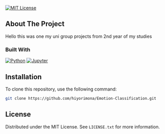 <!-- Improved compatibility of back to top link: See: https://github.com/othneildrew/Best-README-Template/pull/73 -->
<a name="readme-top"></a>
<!--
*** Thanks for checking out the Best-README-Template. If you have a suggestion
*** that would make this better, please fork the repo and create a pull request
*** or simply open an issue with the tag "enhancement".
*** Don't forget to give the project a star!
*** Thanks again! Now go create something AMAZING! :D
-->



<!-- PROJECT SHIELDS -->
<!--
*** I'm using markdown "reference style" links for readability.
*** Reference links are enclosed in brackets [ ] instead of parentheses ( ).
*** See the bottom of this document for the declaration of the reference variables
*** for contributors-url, forks-url, etc. This is an optional, concise syntax you may use.
*** https://www.markdownguide.org/basic-syntax/#reference-style-links
-->

[license-shield]: https://img.shields.io/github/license/hiyorimona/Emotion-Classification.svg?style=for-the-badge
[license-url]: [https://github.com/your-username/your-repo/blob/master/LICENSE.txt](https://github.com/hiyorimona/Emotion-Classification/blob/main/LICENSE.txt)



[![MIT License][license-shield]][license-url]




<!-- ABOUT THE PROJECT -->
## About The Project

Hello this was one my uni group projects from 2nd year of my studies



### Built With

[![Python][Python-shield]][Python-url]
[![Jupyter][Jupyter-shield]][Jupyter-url]



## Installation
To clone this repository, use the following command:

   ```sh
   git clone https://github.com/hiyorimona/Emotion-Classification.git
   ```




<!-- LICENSE -->
## License

Distributed under the MIT License. See `LICENSE.txt` for more information.




<!-- MARKDOWN LINKS & IMAGES -->
<!-- https://www.markdownguide.org/basic-syntax/#reference-style-links -->

[Python-shield]: https://img.shields.io/badge/Python-3776AB?style=for-the-badge&logo=python&logoColor=white
[Python-url]: https://www.python.org/
[Jupyter-shield]: https://img.shields.io/badge/Jupyter-F37626.svg?style=for-the-badge&logo=Jupyter&logoColor=white
[Jupyter-url]: https://jupyter.org/
[license-shield]: https://img.shields.io/github/license/github_username/repo_name.svg?style=for-the-badge
[license-url]: https://github.com/github_username/repo_name/blob/master/LICENSE.txt

